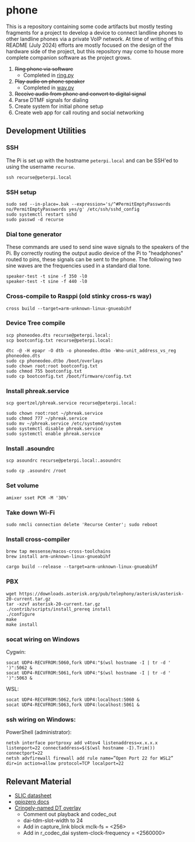 # phone

This is a repository containing some code artifacts but mostly testing fragments for a project to develop a device to
connect landline phones to other landline phones via a private VoIP network. At time of writing of this README
(July 2024) efforts are mostly focused on the design of the hardware side of the project, but this repository may
come to house more complete companion software as the project grows.

1. ~~Ring phone via software~~
    - Completed in [ring.py](ring.py)
2. ~~Play audio on phone speaker~~
    - Completed in [wav.py](wav.py)
3. ~~Receive audio from phone and convert to digital signal~~
4. Parse DTMF signals for dialing
5. Create system for initial phone setup
6. Create web app for call routing and social networking

## Development Utilities

### SSH
The Pi is set up with the hostname `peterpi.local` and can be SSH'ed to using the username `recurse`.
```
ssh recurse@peterpi.local
```

### SSH setup
```
sudo sed --in-place=.bak --expression='s/^#PermitEmptyPasswords no/PermitEmptyPasswords yes/g' /etc/ssh/sshd_config
sudo systemctl restart sshd
sudo passwd -d recurse
```

### Dial tone generator
These commands are used to send sine wave signals to the speakers of the Pi. By correctly routing the
output audio device of the Pi to "headphones" routed to pins, these signals can be sent to the phone.
The following two sine waves are the frequencies used in a standard dial tone.
```
speaker-test -t sine -f 350 -l0
speaker-test -t sine -f 440 -l0
```

### Cross-compile to Rasppi (old stinky cross-rs way)
```
cross build --target=arm-unknown-linux-gnueabihf
```

### Device Tree compile
```
scp phoneodeo.dts recurse@peterpi.local:
scp bootconfig.txt recurse@peterpi.local:
```
```
dtc -@ -H epapr -O dtb -o phoneodeo.dtbo -Wno-unit_address_vs_reg phoneodeo.dts
sudo cp phoneodeo.dtbo /boot/overlays
sudo chown root:root bootconfig.txt
sudo chmod 755 bootconfig.txt
sudo cp bootconfig.txt /boot/firmware/config.txt
```

### Install phreak.service
```
scp goertzel/phreak.service recurse@peterpi.local:
```
```
sudo chown root:root ~/phreak.service
sudo chmod 777 ~/phreak.service
sudo mv ~/phreak.service /etc/systemd/system
sudo systemctl disable phreak.service
sudo systemctl enable phreak.service
```

### Install .asoundrc
```
scp asoundrc recurse@peterpi.local:.asoundrc
```
```
sudo cp .asoundrc /root
```

### Set volume
```
amixer sset PCM -M '30%'
```

### Take down Wi-Fi
```
sudo nmcli connection delete 'Recurse Center'; sudo reboot
```

### Install cross-compiler
```
brew tap messense/macos-cross-toolchains
brew install arm-unknown-linux-gnueabihf
```
```
cargo build --release --target=arm-unknown-linux-gnueabihf
```

### PBX
```
wget https://downloads.asterisk.org/pub/telephony/asterisk/asterisk-20-current.tar.gz
tar -xzvf asterisk-20-current.tar.gz
./contrib/scripts/install_prereq install
./configure
make
make install
```

### socat wiring on Windows
Cygwin:
```
socat UDP4-RECVFROM:5060,fork UDP4:"$(wsl hostname -I | tr -d ' ')":5062 &
socat UDP4-RECVFROM:5061,fork UDP4:"$(wsl hostname -I | tr -d ' ')":5063 &
```
WSL:
```
socat UDP4-RECVFROM:5062,fork UDP4:localhost:5060 &
socat UDP4-RECVFROM:5063,fork UDP4:localhost:5061 &
```

### ssh wiring on Windows:
PowerShell (administrator):
```
netsh interface portproxy add v4tov4 listenaddress=x.x.x.x listenport=22 connectaddress=$($(wsl hostname -I).Trim()) connectport=22
netsh advfirewall firewall add rule name=”Open Port 22 for WSL2” dir=in action=allow protocol=TCP localport=22
```

## Relevant Material
- [SLIC datasheet](https://silvertel.com/images/datasheets/Ag1171-datasheet-Low-cost-ringing-SLIC-with-single-supply.pdf)
- [gpiozero docs](https://gpiozero.readthedocs.io/en/latest/)
- [Cringely-named DT overlay](https://github.com/AkiyukiOkayasu/RaspberryPi_I2S_Slave)
    - Comment out playback and codec_out
    - dai-tdm-slot-width to 24
    - Add in capture_link block mclk-fs = <256>
    - Add in r_codec_dai system-clock-frequency = <2560000>
